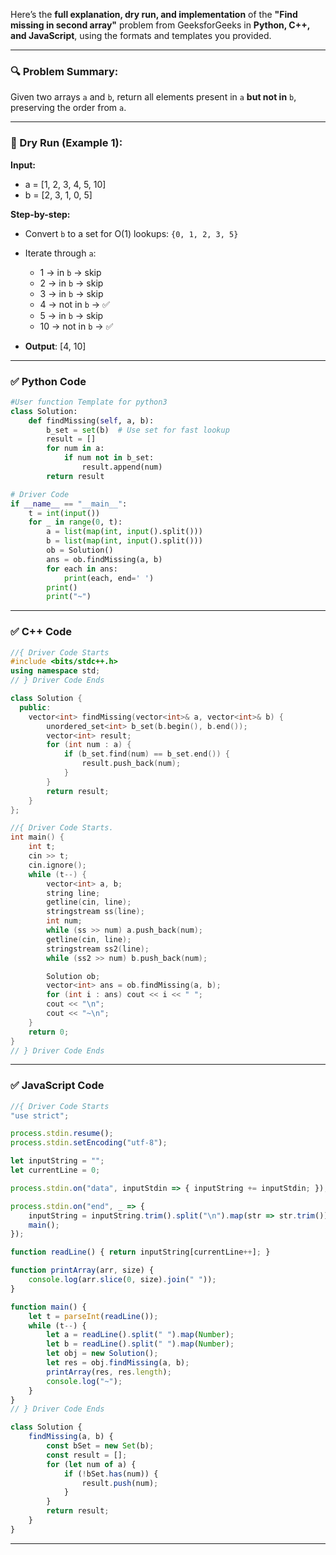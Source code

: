 Here’s the **full explanation, dry run, and implementation** of the **"Find missing in second array"** problem from GeeksforGeeks in **Python, C++, and JavaScript**, using the formats and templates you provided.

---

### 🔍 Problem Summary:

Given two arrays `a` and `b`, return all elements present in `a` **but not in** `b`, preserving the order from `a`.

---

### 🧠 Dry Run (Example 1):

**Input:**

* a = \[1, 2, 3, 4, 5, 10]
* b = \[2, 3, 1, 0, 5]

**Step-by-step:**

* Convert `b` to a set for O(1) lookups: `{0, 1, 2, 3, 5}`
* Iterate through `a`:

  * 1 → in `b` → skip
  * 2 → in `b` → skip
  * 3 → in `b` → skip
  * 4 → not in `b` → ✅
  * 5 → in `b` → skip
  * 10 → not in `b` → ✅
* **Output**: \[4, 10]

---

### ✅ Python Code

```python
#User function Template for python3
class Solution:
    def findMissing(self, a, b):
        b_set = set(b)  # Use set for fast lookup
        result = []
        for num in a:
            if num not in b_set:
                result.append(num)
        return result

# Driver Code
if __name__ == "__main__":
    t = int(input())
    for _ in range(0, t):
        a = list(map(int, input().split()))
        b = list(map(int, input().split()))
        ob = Solution()
        ans = ob.findMissing(a, b)
        for each in ans:
            print(each, end=' ')
        print()
        print("~")
```

---

### ✅ C++ Code

```cpp
//{ Driver Code Starts
#include <bits/stdc++.h>
using namespace std;
// } Driver Code Ends

class Solution {
  public:
    vector<int> findMissing(vector<int>& a, vector<int>& b) {
        unordered_set<int> b_set(b.begin(), b.end());
        vector<int> result;
        for (int num : a) {
            if (b_set.find(num) == b_set.end()) {
                result.push_back(num);
            }
        }
        return result;
    }
};

//{ Driver Code Starts.
int main() {
    int t;
    cin >> t;
    cin.ignore();
    while (t--) {
        vector<int> a, b;
        string line;
        getline(cin, line);
        stringstream ss(line);
        int num;
        while (ss >> num) a.push_back(num);
        getline(cin, line);
        stringstream ss2(line);
        while (ss2 >> num) b.push_back(num);

        Solution ob;
        vector<int> ans = ob.findMissing(a, b);
        for (int i : ans) cout << i << " ";
        cout << "\n";
        cout << "~\n";
    }
    return 0;
}
// } Driver Code Ends
```

---

### ✅ JavaScript Code

```javascript
//{ Driver Code Starts
"use strict";

process.stdin.resume();
process.stdin.setEncoding("utf-8");

let inputString = "";
let currentLine = 0;

process.stdin.on("data", inputStdin => { inputString += inputStdin; });

process.stdin.on("end", _ => {
    inputString = inputString.trim().split("\n").map(str => str.trim());
    main();
});

function readLine() { return inputString[currentLine++]; }

function printArray(arr, size) {
    console.log(arr.slice(0, size).join(" "));
}

function main() {
    let t = parseInt(readLine());
    while (t--) {
        let a = readLine().split(" ").map(Number);
        let b = readLine().split(" ").map(Number);
        let obj = new Solution();
        let res = obj.findMissing(a, b);
        printArray(res, res.length);
        console.log("~");
    }
}
// } Driver Code Ends

class Solution {
    findMissing(a, b) {
        const bSet = new Set(b);
        const result = [];
        for (let num of a) {
            if (!bSet.has(num)) {
                result.push(num);
            }
        }
        return result;
    }
}
```

---
